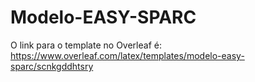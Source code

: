 # Modelo-EASY-SPARC

O link para o template no Overleaf é:
https://www.overleaf.com/latex/templates/modelo-easy-sparc/scnkgddhtsry
